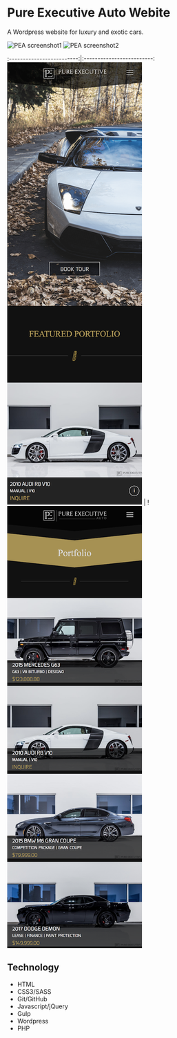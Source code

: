 # Pure Executive Auto Webite

A Wordpress website for luxury and exotic cars.

![PEA screenshot1](/themes/pureexecutiveauto/assets/pea-homedesktop.png)
![PEA screenshot2](/themes/pureexecutiveauto/assets/pea-portfoliodesktop.png)

:-------------------------:|:-------------------------:
![PEA screenshot3](/themes/pureexecutiveauto/assets/pea-homemobile.png)  |  !![PEA screenshot4](/themes/pureexecutiveauto/assets/pea-portfoliomobile.png)

## Technology
 * HTML
 * CSS3/SASS
 * Git/GitHub
 * Javascript/jQuery
 * Gulp
 * Wordpress
 * PHP


